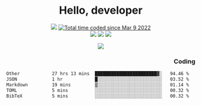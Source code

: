 # <div align='center' >Hello, developer</div>

<div align='center'>
  <a ><img src="https://img.shields.io/badge/dynamic/json?url=https%3A%2F%2Fapi.swo.moe%2Fstats%2Fgithub%2FFree-Aaron-Li&query=count&color=181717&label=GitHub&labelColor=282c34&logo=github&suffix=+follows&cacheSeconds=3600"></a>
  <a href="https://wakatime.com/@fe40087f-8eae-48dc-9950-ad0633db1591"><img src="https://wakatime.com/badge/user/fe40087f-8eae-48dc-9950-ad0633db1591.svg" alt="Total time coded since Mar 9 2022" /></a>
</div>
<div align='center'>
  <a><img src="https://img.shields.io/badge/C%2FC%2B%2B%20-%20%2375664D"></a>
  <a><img src="https://img.shields.io/badge/Kotlin%20-%20%2375664D"></a>
  <a><img src="https://img.shields.io/badge/JavaScript%20-%20%2375664D"></a>
</div>

<p align="center">
  <img src="https://readme-typing-svg.demolab.com/?lines=你好!+开发者;Hello!+ developer&font=Fira%20Code&center=true&width=380&height=50&duration=4000&pause=1000">
</p>


<div align='right'>
  <h3>Coding</h3>
</div>

<!--START_SECTION:waka-->

```txt
Other            27 hrs 13 mins  ███████████████████████▓░   94.46 %
JSON             1 hr            █░░░░░░░░░░░░░░░░░░░░░░░░   03.52 %
Markdown         19 mins         ▒░░░░░░░░░░░░░░░░░░░░░░░░   01.14 %
TOML             5 mins          ░░░░░░░░░░░░░░░░░░░░░░░░░   00.32 %
BibTeX           5 mins          ░░░░░░░░░░░░░░░░░░░░░░░░░   00.32 %
```

<!--END_SECTION:waka-->




